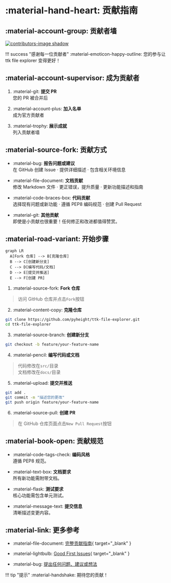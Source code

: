 # :material-hand-heart: 贡献指南

## :material-account-group: 贡献者墙

<a href="https://github.com/pyheight/ttk-file-explorer/graphs/contributors" target="_blank">
<img src="https://contrib.rocks/image?repo=pyheight/ttk-file-explorer" alt="contributors-image shadow">
</a>
  
!!! success "感谢每一位贡献者"
    :material-emoticon-happy-outline: 您的参与让 ttk file explorer 变得更好！  

## :material-account-supervisor: 成为贡献者

1. :material-git: **提交 PR**  
	您的 PR 被合并后
  
2. :material-account-plus: **加入名单**    
	成为官方贡献者
  
3. :material-trophy: **展示成就**  
	列入贡献者墙

## :material-source-fork: 贡献方式

<div class="grid cards" markdown>

- :material-bug: **报告问题或建议**  
	在 GitHub 创建 Issue · 提供详细描述 · 包含相关环境信息  

- :material-file-document: **文档贡献**  
	修改 Markdown 文件 · 更正错误，提升质量 · 更新功能描述和指南  

- :material-code-braces-box: **代码贡献**  
	选择现有问题或新功能 · 遵循 PEP8 编码规范 · 创建 Pull Request 

- :material-git: **其他贡献**    
	即使是小贡献也很重要！任何修正和改进都值得赞赏。

</div>

## :material-road-variant: 开始步骤

```mermaid
graph LR
  A[Fork 仓库] --> B[克隆仓库]
  B --> C[创建新分支]
  C --> D[编写代码/文档]
  D --> E[提交并推送]
  E --> F[创建 PR]
```

1. :material-source-fork: **Fork 仓库**  
> 访问 GitHub 仓库并点击`Fork`按钮

2. :material-content-copy: **克隆仓库**  
```bash
git clone https://github.com/pyheight/ttk-file-explorer.git
cd ttk-file-explorer
```

3. :material-source-branch: **创建新分支**  
```bash
git checkout -b feature/your-feature-name
```

4. :material-pencil: **编写代码或文档**  
> 代码修改在`src/`目录  
> 文档修改在`docs/`目录

5. :material-upload: **提交并推送**  
```bash
git add .
git commit -m "描述您的更改"
git push origin feature/your-feature-name
```

6. :material-source-pull: **创建 PR**  
> 在 GitHub 仓库页面点击`New Pull Request`按钮

## :material-book-open: 贡献规范  

<div class="grid cards" markdown>

- :material-code-tags-check: **编码风格**  
	遵循 PEP8 规范。

- :material-text-box: **文档要求**  
	所有新功能需附带文档。

- :material-flask: **测试要求**  
	核心功能需包含单元测试。

- :material-message-text: **提交信息**  
	清晰描述变更内容。

</div>

## :material-link: 更多参考

- :material-file-document: [完整贡献指南](https://github.com/pyheight/ttk-file-explorer/blob/main/CONTRIBUTING.md){ target="_blank" }

- :material-lightbulb: [Good First Issues](https://forgoodfirstissue.github.com){ target="_blank" }

- :material-bug: [提出任何问题、建议或想法](../issue-reporting/)

!!! tip "提示"
	:material-handshake: 期待您的贡献！ 
